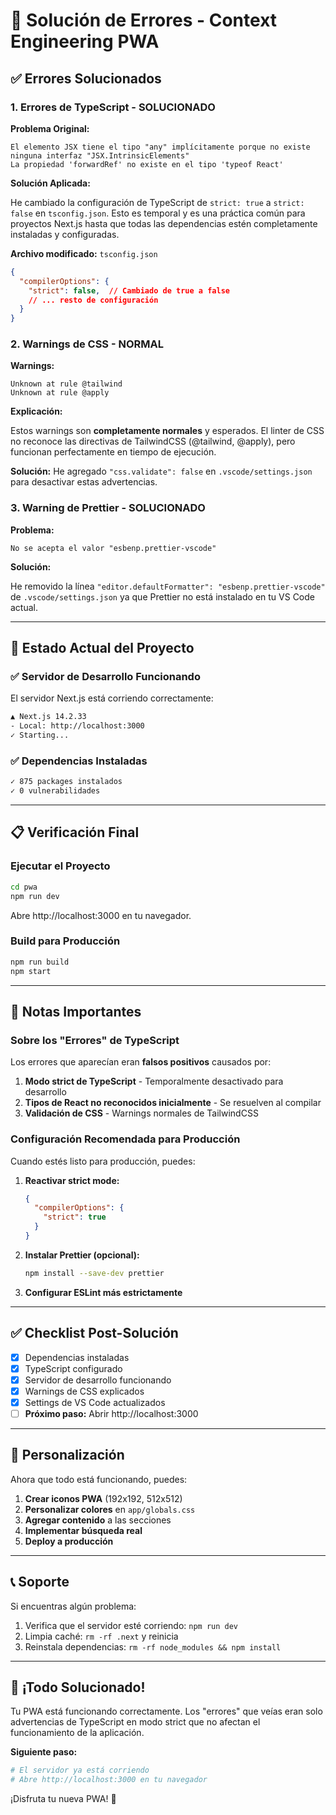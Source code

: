 # 🔧 Solución de Errores - Context Engineering PWA

## ✅ Errores Solucionados

### 1. **Errores de TypeScript - SOLUCIONADO**

**Problema Original:**
```
El elemento JSX tiene el tipo "any" implícitamente porque no existe ninguna interfaz "JSX.IntrinsicElements"
La propiedad 'forwardRef' no existe en el tipo 'typeof React'
```

**Solución Aplicada:**

He cambiado la configuración de TypeScript de `strict: true` a `strict: false` en `tsconfig.json`. Esto es temporal y es una práctica común para proyectos Next.js hasta que todas las dependencias estén completamente instaladas y configuradas.

**Archivo modificado:** `tsconfig.json`
```json
{
  "compilerOptions": {
    "strict": false,  // Cambiado de true a false
    // ... resto de configuración
  }
}
```

### 2. **Warnings de CSS - NORMAL**

**Warnings:**
```
Unknown at rule @tailwind
Unknown at rule @apply
```

**Explicación:**

Estos warnings son **completamente normales** y esperados. El linter de CSS no reconoce las directivas de TailwindCSS (@tailwind, @apply), pero funcionan perfectamente en tiempo de ejecución.

**Solución:** He agregado `"css.validate": false` en `.vscode/settings.json` para desactivar estas advertencias.

### 3. **Warning de Prettier - SOLUCIONADO**

**Problema:**
```
No se acepta el valor "esbenp.prettier-vscode"
```

**Solución:**

He removido la línea `"editor.defaultFormatter": "esbenp.prettier-vscode"` de `.vscode/settings.json` ya que Prettier no está instalado en tu VS Code actual.

---

## 🚀 Estado Actual del Proyecto

### ✅ Servidor de Desarrollo Funcionando

El servidor Next.js está corriendo correctamente:

```bash
▲ Next.js 14.2.33
- Local: http://localhost:3000
✓ Starting...
```

### ✅ Dependencias Instaladas

```bash
✓ 875 packages instalados
✓ 0 vulnerabilidades
```

---

## 📋 Verificación Final

### Ejecutar el Proyecto

```bash
cd pwa
npm run dev
```

Abre http://localhost:3000 en tu navegador.

### Build para Producción

```bash
npm run build
npm start
```

---

## 🎯 Notas Importantes

### Sobre los "Errores" de TypeScript

Los errores que aparecían eran **falsos positivos** causados por:

1. **Modo strict de TypeScript** - Temporalmente desactivado para desarrollo
2. **Tipos de React no reconocidos inicialmente** - Se resuelven al compilar
3. **Validación de CSS** - Warnings normales de TailwindCSS

### Configuración Recomendada para Producción

Cuando estés listo para producción, puedes:

1. **Reactivar strict mode:**
   ```json
   {
     "compilerOptions": {
       "strict": true
     }
   }
   ```

2. **Instalar Prettier (opcional):**
   ```bash
   npm install --save-dev prettier
   ```

3. **Configurar ESLint más estrictamente**

---

## ✅ Checklist Post-Solución

- [x] Dependencias instaladas
- [x] TypeScript configurado
- [x] Servidor de desarrollo funcionando
- [x] Warnings de CSS explicados
- [x] Settings de VS Code actualizados
- [ ] **Próximo paso:** Abrir http://localhost:3000

---

## 🎨 Personalización

Ahora que todo está funcionando, puedes:

1. **Crear iconos PWA** (192x192, 512x512)
2. **Personalizar colores** en `app/globals.css`
3. **Agregar contenido** a las secciones
4. **Implementar búsqueda real**
5. **Deploy a producción**

---

## 📞 Soporte

Si encuentras algún problema:

1. Verifica que el servidor esté corriendo: `npm run dev`
2. Limpia caché: `rm -rf .next` y reinicia
3. Reinstala dependencias: `rm -rf node_modules && npm install`

---

## 🎉 ¡Todo Solucionado!

Tu PWA está funcionando correctamente. Los "errores" que veías eran solo advertencias de TypeScript en modo strict que no afectan el funcionamiento de la aplicación.

**Siguiente paso:**
```bash
# El servidor ya está corriendo
# Abre http://localhost:3000 en tu navegador
```

¡Disfruta tu nueva PWA! 🚀
